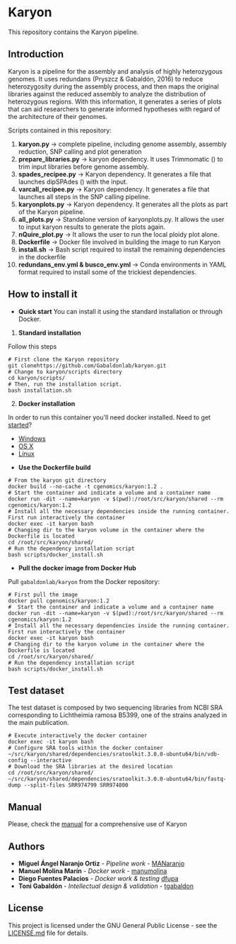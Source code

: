 # Karyon
This repository contains the Karyon pipeline.

## Introduction

Karyon is a pipeline for the assembly and analysis of highly heterozygous genomes. It uses redundans (Pryszcz & Gabaldón, 2016) to reduce heterozygosity during the assembly process, and then maps the original libraries against the reduced assembly to analyze the distribution of heterozygous regions. With this information, it generates a series of plots that can aid researchers to generate informed hypotheses with regard of the architecture of their genomes.

Scripts contained in this repository:
1) **karyon.py** -> complete pipeline, including genome assembly, assembly reduction, SNP calling and plot generation
2) **prepare_libraries.py** -> karyon dependency. It uses Trimmomatic () to trim input libraries before genome assembly.
3) **spades_recipee.py** -> Karyon dependency. It generates a file that launches dipSPAdes () with the input.
4) **varcall_recipee.py** -> Karyon dependency. It generates a file that launches all steps in the SNP calling pipeline.
5) **karyonplots.py** -> Karyon dependency. It generates all the plots as part of the Karyon pipeline.
6) **all_plots.py** -> Standalone version of karyonplots.py. It allows the user to input karyon results to generate the plots again.
7) **nQuire_plot.py** -> It allows the user to run the local ploidy plot alone.
8) **Dockerfile** -> Docker file involved in building the image to run Karyon
9) **install.sh** -> Bash script required to install the remaining dependencies in the dockerfile
10) **redundans_env.yml & busco_env.yml** -> Conda environments in YAML format required to install some of the trickiest dependencies.

## How to install it

* **Quick start**
You can install it using the standard installation or through Docker.

1. **Standard installation**

Follow this steps


```Shell
# First clone the Karyon repository
git clonehttps://github.com/Gabaldonlab/karyon.git
# Change to karyon/scripts directory
cd karyon/scripts/
# Then, run the installation script.
bash installation.sh
```
2. **Docker installation**

In order to run this container you'll need docker installed. Need to get [started](https://docs.docker.com/get-started/)?

- [Windows](https://docs.docker.com/desktop/windows/install/)
- [OS X](https://docs.docker.com/desktop/mac/install/)
- [Linux](https://docs.docker.com/desktop/linux/install/)
  
* **Use the Dockerfile build**

```Shell
# From the karyon git directory
docker build --no-cache -t cgenomics/karyon:1.2 .
# Start the container and indicate a volume and a container name
docker run -dit --name=karyon -v $(pwd):/root/src/karyon/shared --rm cgenomics/karyon:1.2
# Install all the necessary dependencies inside the running container. First run interactively the container
docker exec -it karyon bash
# Changing dir to the karyon volume in the container where the Dockerfile is located
cd /root/src/karyon/shared/
# Run the dependency installation script
bash scripts/docker_install.sh
```

* **Pull the docker image from Docker Hub**

Pull `gabaldonlab/karyon` from the Docker repository:
```Shell
# First pull the image
docker pull cgenomics/karyon:1.2
#  Start the container and indicate a volume and a container name
docker run -dit --name=karyon -v $(pwd):/root/src/karyon/shared --rm cgenomics/karyon:1.2
# Install all the necessary dependencies inside the running container. First run interactively the container
docker exec -it karyon bash
# Changing dir to the karyon volume in the container where the Dockerfile is located
cd /root/src/karyon/shared/
# Run the dependency installation script
bash scripts/docker_install.sh
```
## Test dataset

The test dataset is composed by two sequencing libraries from NCBI SRA corresponding to Lichtheimia ramosa B5399, one of the strains analyzed in the main publication. 
```Shell
# Execute interactively the docker container
docker exec -it karyon bash
# Configure SRA tools within the docker container
~/src/karyon/shared/dependencies/sratoolkit.3.0.0-ubuntu64/bin/vdb-config --interactive
# Download the SRA libraries at the desired location
cd /root/src/karyon/shared/
~/src/karyon/shared/dependencies/sratoolkit.3.0.0-ubuntu64/bin/fastq-dump --split-files SRR974799 SRR974800

```

## Manual

Please, check the [manual](https://github.com/Gabaldonlab/karyon/blob/master/Karyon_manual.pdf) for a comprehensive use of Karyon

## Authors 
* **Miguel Ángel Naranjo Ortiz** - *Pipeline work* - [MANaranjo](https://github.com/MANaranjo)
* **Manuel Molina Marín** - *Docker work* - [manumolina](https://github.com/manumolina)
* **Diego Fuentes Palacios** - *Docker work & testing* [dfupa](https://github.com/dfupa)
* **Toni Gabaldón** - *Intellectual design & validation* - [tgabaldon](https://github.com/tgabaldon)

## License 
This project is licensed under the GNU General Public License - see the [LICENSE.md](LICENSE.md) file for details.
